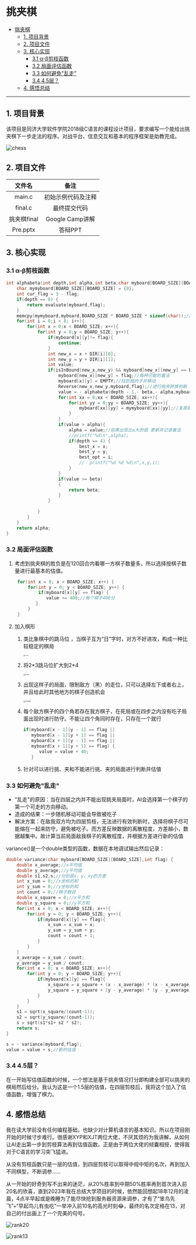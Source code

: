 # 挑夹棋

- [挑夹棋](#挑夹棋)
  - [1. 项目背景](#1-项目背景)
  - [2. 项目文件](#2-项目文件)
  - [3. 核心实现](#3-核心实现)
    - [3.1 α-β剪枝函数](#31-α-β剪枝函数)
    - [3.2 局面评估函数](#32-局面评估函数)
    - [3.3 如何避免"乱走"](#33-如何避免乱走)
    - [3.4 4.5层？](#34-45层)
  - [4. 感悟总结](#4-感悟总结)

------




## 1. 项目背景

该项目是同济大学软件学院2018级C语言的课程设计项目，要求编写一个能给出挑夹棋下一步走法的程序。对战平台、信息交互和基本的程序框架是助教完成。

![chess](/assets/chess.png)

## 2. 项目文件

|   文件名    |        备注        |
| :---------: | :----------------: |
|   main.c    | 初始示例代码及注释 |
|   final.c   |    最终提交代码    |
| 挑夹棋final |  Google Camp讲解   |
|  Pre.pptx   |      答辩PPT       |



## 3. 核心实现

### 3.1 α-β剪枝函数

```c
int alphabeta(int depth,int alpha,int beta,char myboard[BOARD_SIZE][BOARD_SIZE],int flag) {
    char mymyboard[BOARD_SIZE][BOARD_SIZE] = {0};
    int cur_flag = 3 - flag;
    if(depth == 0) {
        return evaluate(myboard,flag);
    }
    memcpy(mymyboard,myboard,BOARD_SIZE * BOARD_SIZE * sizeof(char));//拷贝当前棋局以备用，每层要复原
    for(int i = 0;i < 8; i++){
        for(int x = 0;x < BOARD_SIZE; x++){
            for(int y = 0;y < BOARD_SIZE; y++){
                if(myboard[x][y]!= flag){
                    continue;
                }
                int new_x = x + DIR[i][0];
                int new_y = y + DIR[i][1];
                int value;
                if(isInBound(new_x,new_y) && myboard[new_x][new_y] == EMPTY){
                    myboard[new_x][new_y] = flag;//每种可能的着法
                    myboard[x][y] = EMPTY;//找到我的子并移动
                    Reverse(new_x,new_y,myboard,flag);//进行挑夹转换判断
                    value = - alphabeta(depth - 1,- beta,- alpha,myboard,cur_flag);//ab剪枝递归 <注意交换ab位置且为负值 基于负极大值搜索>
                    for(int xx = 0;xx < BOARD_SIZE; xx++){
                        for(int yy = 0;yy < BOARD_SIZE; yy++){
                            myboard[xx][yy] = mymyboard[xx][yy];//复原刚刚移动的棋盘 即撤销着法
                        }
                    }
                    if(value > alpha){
                        alpha = value;//如果出现比a大的值 更新并记录着法
                        //printf("%d\n",alpha);
                        if(depth == 4) {
                            best_x = x;
                            best_y = y;
                            best_opt = i;
                            //  printf("%d %d %d\n",x,y,i);
                        }
                    }
                    if(value >= beta)
                    {
                        return beta;
                    }
                }
                
            }
        }
    }
    return alpha;
}
```

### 3.2 局面评估函数

1. 考虑到挑夹棋的胜负是在120回合内看哪一方棋子数量多，所以选择按棋子数量进行最基本的估值。

   ```c
    for(int x = 0; x < BOARD_SIZE; x++) {
        for(int y = 0; y < BOARD_SIZE; y++) {
        	if(myboard[x][y] == flag) {
               value += 400;//每个棋子400分
           }
        }
    }
   ```

2. 加入棋形

   1. 类比象棋中的跳马位 ，当棋子互为“日”字时，对方不好进攻，构成一种比较稳定的棋局

      <img src="/assets/horse.png" alt="horse" style="zoom: 25%;" />

   2. 将2*3跳马位扩大到2\*4

      <img src="/assets/24.png" alt="2*4" style="zoom: 33%;" />

   3. 出现这样子的局面，限制敌方（黑）的走位，只可以选择左下或者右上，并且给此时其他地方的棋子创造机会

      <img src="/assets/chess1.png" alt="chess1" style="zoom: 33%;" />

   4. 每个敌方棋子的四个角若存在我方棋子，在死局或在四步之内没有吃子局面出现时进行防守。不能让四个角同时存在，只存在一个就行

      ```c
      if(myboard[x - 1][y - 1] == flag || 
         myboard[x - 1][y + 1] == flag || 
         myboard[x + 1][y - 1] == flag || 
         myboard[x + 1][y + 1] == flag) {
            value = value + 40;
         }
      ```

   5. 针对可以进行挑、夹和不能进行挑、夹的局面进行判断并估值

### 3.3 如何避免"乱走"

- "乱走"的原因：当在四层之内并不能出现挑夹局面时，AI会选择第一个棋子的第一个可走的方向移动。
- 造成的结果：一步随机移动可能会导致被吃子
- 解决方案：在敌我双方均为四层剪枝，无法进行有效判断时，选择将棋子尽可能缩在一起来防守，避免被吃子。而方差反映数据的离散程度，方差越小，数据越集中。故计算当前局面敌我棋子的离散程度，并根据方差进行新的估值

variance()是一个double类型的函数，数据在本地调试输出然后记录：

```c
double variance(char myboard[BOARD_SIZE][BOARD_SIZE],int flag) {
    double x_average;//x平均值
    double y_average;//y平均值
    double s1,s2,s;//分别是x，y，xy的方差
    int x_sum = 0;//x坐标的和
    int y_sum = 0;//y坐标的和
    int count = 0;//棋子数目
    double x_square = 0;//x平方和
    double y_square = 0;//y平方和
    for(int x = 0; x < BOARD_SIZE; x++){
        for(int y = 0; y < BOARD_SIZE; y++){
            if(myboard[x][y] == flag){
                x_sum = x_sum + x;
                y_sum = y_sum + y;
                count = count + 1;
            }
        }
    }
    x_average = x_sum / count;
    y_average = y_sum / count;
    for(int x = 0; x < BOARD_SIZE; x++){
        for(int y = 0; y < BOARD_SIZE; y++){
            if(myboard[x][y] == flag){
                x_square = x_square + (x - x_average) * (x - x_average);
                y_square = y_square + (y - y_average) * (y - y_average);
            }
        }
    }
    s1 = sqrt(x_square/(count-1));
    s2 = sqrt(y_square/(count-1));
    s = sqrt(s1*s1+ s2 * s2);
    return s;
}

s = - variance(myboard,flag);
value = value + s;//新的估值
```



### 3.4 4.5层？

​    在一开始写估值函数的时候，一个想法是基于挑夹情况打分即构建全部可以挑夹的棋局然后给分。我认为这是一个1.5层的估值，在四层剪枝后，我将这个加入了估值函数，增强了棋力。 



## 4. 感悟总结

我在读大学前没有任何编程基础，也缺少对计算机语言的基本知识。所以在项目刚开始的时候寸步难行。很感谢XYP和XJT两位大佬，不厌其烦的为我讲解，从如何让AI走出第一步到剪枝算法再到估值函数。正是由于两位大佬的倾囊相授，使得我对于C语言的学习突飞猛进。

从没有剪枝函数只是一层的估值，到四层剪枝可以取得中规中矩的名次，再到加入不同棋型，不断调参……

从一开始的好奇到写不出来的迷茫，从20%胜率到中期50%胜率再到首次进入前20名的欣喜，直到2023年我在总结大学项目的时候，依然能回想起18年12月的凌晨，4点半早起或是晚睡为了能尽快抢到服务器资源来调参，才有了“笨鸟先飞”+“早起鸟儿有虫吃”一举冲入前10名的高光时刻:joy:，最终的名次定格在13，对自己的付出画上了一个完美的句号。

![rank20](assets/rank18.jpg)

![rank13](/assets/rank13.jpg)

